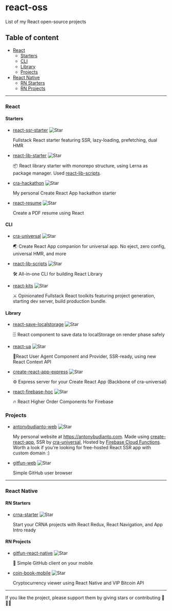 # react-oss
List of my React open-source projects

## Table of content
- [React](#react)
  - [Starters](#starters)
  - [CLI](#cli)
  - [Library](#library)
  - [Projects](#projects)
- [React Native](#react-native)
  - [RN Starters](#rn-starters)
  - [RN Projects](#rn-projects)

___

### React

#### Starters
- [react-ssr-starter](https://github.com/antonybudianto/react-ssr-starter) ![Star](https://img.shields.io/github/stars/antonybudianto/react-ssr-starter.svg?style=social&label=Star)
 
  Fullstack React starter featuring SSR, lazy-loading, prefetching, dual HMR
  
- [react-lib-starter](https://github.com/antonybudianto/react-lib-starter) ![Star](https://img.shields.io/github/stars/antonybudianto/react-lib-starter.svg?style=social&label=Star)
 
  📦 React library starter with monorepo structure, using Lerna as package manager. Used [react-lib-scripts](https://github.com/antonybudianto/react-lib-scripts).

- [cra-hackathon](https://github.com/antonybudianto/cra-hackathon) ![Star](https://img.shields.io/github/stars/antonybudianto/cra-hackathon.svg?style=social&label=Star)
  
  My personal Create React App hackathon starter
  
- [react-resume](https://github.com/antonybudianto/react-resume) ![Star](https://img.shields.io/github/stars/antonybudianto/react-resume.svg?style=social&label=Star)
  
  Create a PDF resume using React


#### CLI
- [cra-universal](https://github.com/antonybudianto/cra-universal) ![Star](https://img.shields.io/github/stars/antonybudianto/cra-universal.svg?style=social&label=Star)

  🌏 Create React App companion for universal app. No eject, zero config, universal HMR, and more
  
- [react-lib-scripts](https://github.com/antonybudianto/react-lib-scripts) ![Star](https://img.shields.io/github/stars/antonybudianto/react-lib-scripts.svg?style=social&label=Star)
  
  🛠️ All-in-one CLI for building React Library

- [react-kits](https://github.com/antonybudianto/react-kits) ![Star](https://img.shields.io/github/stars/antonybudianto/react-kits.svg?style=social&label=Star)
   
  ⚔️ Opinionated Fullstack React toolkits featuring project generation, starting dev server, build production bundle.
  
#### Library
- [react-save-localstorage](https://github.com/antonybudianto/react-save-localstorage) ![Star](https://img.shields.io/github/stars/antonybudianto/react-save-localstorage.svg?style=social&label=Star)

  🗄 React component to save data to localStorage on render phase safely
  
- [react-ua](https://github.com/antonybudianto/react-ua) ![Star](https://img.shields.io/github/stars/antonybudianto/react-ua.svg?style=social&label=Star)

  📱React User Agent Component and Provider, SSR-ready, using new React Context API

- [create-react-app-express](https://github.com/antonybudianto/create-react-app-express) ![Star](https://img.shields.io/github/stars/antonybudianto/create-react-app-express.svg?style=social&label=Star)

  ⚙️ Express server for your Create React App (Backbone of cra-universal)
  
- [react-firebase-hoc](https://github.com/antonybudianto/react-firebase-hoc) ![Star](https://img.shields.io/github/stars/antonybudianto/react-firebase-hoc.svg?style=social&label=Star)

  🔥 React Higher Order Components for Firebase


### Projects
- [antonybudianto-web](https://github.com/antonybudianto/antonybudianto-web) ![Star](https://img.shields.io/github/stars/antonybudianto/antonybudianto-web.svg?style=social&label=Star)
  
  My personal website at https://antonybudianto.com. Made using [create-react-app](https://github.com/facebook/create-react-app), SSR by [cra-universal](https://github.com/antonybudianto/cra-universal), Hosted by [Firebase Cloud Functions](https://firebase.google.com/docs/functions/). Worth a look if you're looking for free-hosted React SSR app with custom domain :)
  
- [gitfun-web](https://github.com/antonybudianto/gitfun-web) ![Star](https://img.shields.io/github/stars/antonybudianto/gitfun-web.svg?style=social&label=Star)

  Simple GitHub user browser

___

### React Native

#### RN Starters
- [crna-starter](https://github.com/antonybudianto/crna-starter) ![Star](https://img.shields.io/github/stars/antonybudianto/crna-starter.svg?style=social&label=Star)
  
  Start your CRNA projects with React Redux, React Navigation, and App Intro ready
  
#### RN Projects
- [gitfun-react-native](https://github.com/antonybudianto/gitfun-react-native) ![Star](https://img.shields.io/github/stars/antonybudianto/gitfun-react-native.svg?style=social&label=Star)

  👨‍ Simple GitHub client on your mobile
  
- [coin-book-mobile](https://github.com/antonybudianto/coin-book-mobile) ![Star](https://img.shields.io/github/stars/antonybudianto/coin-book-mobile.svg?style=social&label=Star)

  Cryptocurrency viewer using React Native and VIP Bitcoin API


___

If you like the project, please support them by giving stars or contributing 🎉🎉🎉
